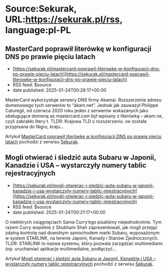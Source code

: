 # Source:Sekurak, URL:https://sekurak.pl/rss, language:pl-PL

## MasterCard poprawił literówkę w konfiguracji DNS po prawie pięciu latach
 - [https://sekurak.pl/mastercard-poprawil-literowke-w-konfiguracji-dns-po-prawie-pieciu-latach](https://sekurak.pl/mastercard-poprawil-literowke-w-konfiguracji-dns-po-prawie-pieciu-latach)
 - RSS feed: $source
 - date published: 2025-01-24T00:26:17+00:00

<p>MasterCard wykorzystuje serwery DNS firmy Akamai. Rozszerzenie adresu domenowego tych serwerów to “akam.net”. Jednak jak zauważył Philippe Caturegli, od czerwca 2020 roku jeden z serwerów wskazanych jako obsługujące domenę az.mastercard.com był wpisany z literówką – akam.ne, czyli zabrakło litery t. TLDR: Krajowa TLD o rozszerzeniu .ne została przypisana do Nigru, kraju...</p>
<p>Artykuł <a rel="nofollow" href="https://sekurak.pl/mastercard-poprawil-literowke-w-konfiguracji-dns-po-prawie-pieciu-latach/">MasterCard poprawił literówkę w konfiguracji DNS po prawie pięciu latach</a> pochodzi z serwisu <a rel="nofollow" href="https://sekurak.pl">Sekurak</a>.</p>

## Mogli otwierać i śledzić auta Subaru w Japonii, Kanadzie i USA – wystarczyły numery tablic rejestracyjnych
 - [https://sekurak.pl/mogli-otwierac-i-sledzic-auta-subaru-w-japonii-kanadzie-i-usa-wystarczyly-numery-tablic-rejestracyjnych](https://sekurak.pl/mogli-otwierac-i-sledzic-auta-subaru-w-japonii-kanadzie-i-usa-wystarczyly-numery-tablic-rejestracyjnych)
 - RSS feed: $source
 - date published: 2025-01-24T00:21:17+00:00

<p>O niektórych osiągnięciach Sama Curry’ego pisaliśmy niejednokrotnie. Tym razem Curry wspólnie z Shubham Shah zaprezentowali, jak mogli przejąć zdalną kontrolę nad dowolnym samochodem marki Subaru, wyposażonym w system STARLINK, na terenie Japonii, Kanady i Stanów Zjednoczonych.  TLDR: STARLINK to nazwa systemu, który pozwala zarządzać multimediami (np. uruchamiać aplikacje multimedialne, podłączyć...</p>
<p>Artykuł <a rel="nofollow" href="https://sekurak.pl/mogli-otwierac-i-sledzic-auta-subaru-w-japonii-kanadzie-i-usa-wystarczyly-numery-tablic-rejestracyjnych/">Mogli otwierać i śledzić auta Subaru w Japonii, Kanadzie i USA &#8211; wystarczyły numery tablic rejestracyjnych</a> pochodzi z serwisu <a rel="nofollow" href="https://sekurak.pl">Sekurak</a>.</p>

